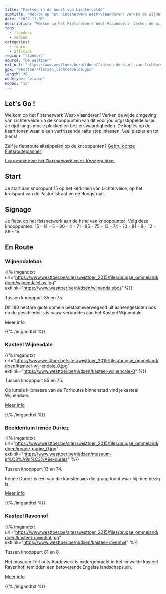 ```yaml
---
title: "Fietsen in de buurt van Lichtervelde"
subtitle: "Welkom op het Fietsnetwerk West-Vlaanderen! Verken de wijde omgeving van Lichtervelde via de knooppunten van dit voor jou uitgestippelde lusje"
date: "2022-11-06"
description: "Welkom op het Fietsnetwerk West-Vlaanderen! Verken de wijde omgeving van Lichtervelde via de knooppunten van dit voor jou uitgestippelde lusje" 
tags:
  - flanders
  - medium
categories: 
  - route
  - official
region: "flanders"
source: "be.westtoer"
ext_url: "https://www.westtoer.be/nl/doen/fietsen-de-buurt-van-lichtervelde"
gpx: "westtoer/fietsen_lichtervelde.gpx"
length: 36
nodetype: "vlaams"
nodes: "15"
---
```


## Let's Go !

Welkom op het Fietsnetwerk West-Vlaanderen! Verken de wijde omgeving van Lichtervelde via de knooppunten van dit voor jou uitgestippelde lusje. Je rijdt langs mooie plekken en bezienswaardigheden. De kopjes op de kaart tonen waar je een verfrissende halte stop inlassen. Veel plezier en tot ziens!

Zelf je fietsroute uitstippelen op de knooppunten? [Gebruik onze Fietsrouteplanner.](https://www.westtoer.be/nl/fietsrouteplanner)

[Lees meer over het Fietsnetwerk en de Knooppunten.](https://www.westtoer.be/nl/inspiratie/fietsnetwerk)

## Start 

Je start aan knooppunt 15 op het kerkplein van Lichtervelde, op het kruispunt van de Pastorijstraat en de Hoogstraat.

## Signage

Je fietst op het fietsnetwerk aan de hand van knooppunten. Volg deze knooppunten: 15 - 14 - 5 - 80 - 4 - 71 - 85 - 75 - 13 - 74 - 70 - 81 - 8 - 12 - 89 - 15

## En Route

### Wijnendalebos

{{% imgandtxt url="https://www.westtoer.be/sites/westtoer_2015/files/brugse_ommeland/doen/wijnendalebos.jpg" extlink="https://www.westtoer.be/nl/doen/wijnendalebos" %}}

Tussen knooppunt 85 en 75.

Dit 180 hectare grote domein bestaat overwegend uit aaneengesloten bos en de geschiedenis is nauw verbonden aan het Kasteel Wijnendale.

[Meer info](https://www.westtoer.be/nl/doen/wijnendalebos)

{{% /imgandtxt %}}

### Kasteel Wijnendale

{{% imgandtxt url="https://www.westtoer.be/sites/westtoer_2015/files/brugse_ommeland/doen/kasteel-wijnendale_0.jpg" extlink="https://www.westtoer.be/nl/doen/kasteel-wijnendale-0" %}}

Tussen knooppunt 85 en 75.

Op luttele kilometers van de Torhoutse binnenstad vind je kasteel Wijnendale.

[Meer info](https://www.westtoer.be/nl/doen/kasteel-wijnendale-0)

{{% /imgandtxt %}}

### Beeldentuin Irénée Duriez

{{% imgandtxt url="https://www.westtoer.be/sites/westtoer_2015/files/brugse_ommeland/doen/irenee-duriez_0.jpg" extlink="https://www.westtoer.be/nl/doen/museum-ir%C3%A9n%C3%A9e-duriez" %}}

Tussen knooppunt 13 en 74.

Irénée Duriez is een van die kunstenaars die graag toont waar hij mee bezig is.

[Meer info](https://www.westtoer.be/nl/doen/museum-ir%C3%A9n%C3%A9e-duriez)

{{% /imgandtxt %}}

### Kasteel Ravenhof

{{% imgandtxt url="https://www.westtoer.be/sites/westtoer_2015/files/brugse_ommeland/doen/kasteel-ravenhof.jpg" extlink="https://www.westtoer.be/nl/doen/kasteel-ravenhof" %}}

Tussen knooppunt 81 en 8.

Het museum Torhouts Aardewerk is ondergebracht in het omwalde kasteel Ravenhof, temidden een betoverende Engelse landschapstuin.

[Meer info](https://www.westtoer.be/nl/doen/kasteel-ravenhof)

{{% /imgandtxt %}}